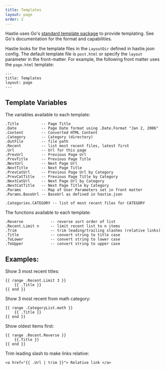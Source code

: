 ```yaml
---
title: Templates
layout: page
order: 2
---
```


Hastie uses Go's [standard template package](https://golang.org/pkg/text/template/) to provide templating. See Go's documentation for the format and capabilities.

Hastie looks for the template files in the `LayoutDir` defined in hastie.json config. The default template file is `post.html` or specify the `layout` parameter in the front-matter. For example, the following front matter uses the `page.html` template:

```
---
title: Templates
layout: page
---
```

## Template Variables

The variables available to each template:

    .Title          -- Page Title
    .Date           -- Page Date format using .Date.Format "Jan 2, 2006"
    .Content        -- Converted HTML Content
    .Category       -- Category (directory)
    .OutFile        -- file path
    .Recent         -- list most recent files, latest first
    .Url            -- Url for this page
    .PrevUrl        -- Previous Page Url
    .PrevTitle      -- Previous Page Title
    .NextUrl        -- Next Page Url
    .NextTitle      -- Next Page Title
    .PrevCatUrl     -- Previous Page Url by Category
    .PrevCatTitle   -- Previous Page Title by Category
    .NextCatUrl     -- Next Page Url by Category
    .NextCatTitle   -- Next Page Title by Category
    .Params         -- Map of User Parameters set in front matter
    .Params.BaseUrl -- BaseUrl as defined in hastie.json

    .Categories.CATEGORY -- list of most recent files for CATEGORY


The functions available to each template:

    .Reverse            -- reverse sort order of list
    .Recent.Limit n     -- limit recent list to n items
    .Trim               -- trim leading/trailing slashes (relative links)
	.Title              -- convert string to title case
	.ToLower            -- convert string to lower case
	.ToUpper            -- convert string to upper case


## Examples:

Show 3 most recent titles:

    {{ range .Recent.Limit 3 }}
        {{ .Title }}
    {{ end }}

Show 3 most recent from math category:

    {{ range .CategoryList.math }}
        {{ .Title }}
    {{ end }}

Show oldest items first:

    {{ range .Recent.Reverse }}
        {{.Title }}
    {{ end }}

Trim leading slash to make links relative:

    <a href="{{ .Url | trim }}"> Relative link </a>
